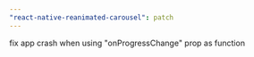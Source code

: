 ```yaml
---
"react-native-reanimated-carousel": patch
---
```


fix app crash when using "onProgressChange" prop as function
